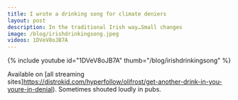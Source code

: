 ```yaml
---
title: I wrote a drinking song for climate deniers
layout: post
description: In the traditional Irish way…Small changes
image: /blog/irishdrinkingsong.jpeg
videos: 1DVeV8oJB7A
---
```


<!-- {% include refrost-style %} -->

{% include youtube id="1DVeV8oJB7A" thumb="/blog/irishdrinkingsong" %}

Available on [all streaming sites]https://distrokid.com/hyperfollow/olifrost/get-another-drink-in-you-youre-in-denial). Sometimes shouted loudly in pubs.